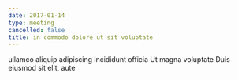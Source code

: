 ```yaml
---
date: 2017-01-14
type: meeting
cancelled: false
title: in commodo dolore ut sit voluptate
---
```

ullamco aliquip adipiscing incididunt officia Ut magna voluptate Duis eiusmod sit elit, aute